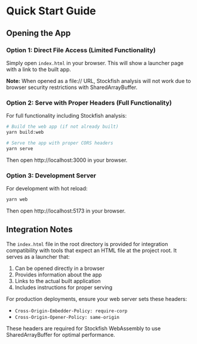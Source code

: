 # Quick Start Guide

## Opening the App

### Option 1: Direct File Access (Limited Functionality)
Simply open `index.html` in your browser. This will show a launcher page with a link to the built app.

**Note:** When opened as a file:// URL, Stockfish analysis will not work due to browser security restrictions with SharedArrayBuffer.

### Option 2: Serve with Proper Headers (Full Functionality)
For full functionality including Stockfish analysis:

```bash
# Build the web app (if not already built)
yarn build:web

# Serve the app with proper CORS headers
yarn serve
```

Then open http://localhost:3000 in your browser.

### Option 3: Development Server
For development with hot reload:

```bash
yarn web
```

Then open http://localhost:5173 in your browser.

## Integration Notes

The `index.html` file in the root directory is provided for integration compatibility with tools that expect an HTML file at the project root. It serves as a launcher that:

1. Can be opened directly in a browser
2. Provides information about the app
3. Links to the actual built application
4. Includes instructions for proper serving

For production deployments, ensure your web server sets these headers:
- `Cross-Origin-Embedder-Policy: require-corp`
- `Cross-Origin-Opener-Policy: same-origin`

These headers are required for Stockfish WebAssembly to use SharedArrayBuffer for optimal performance.